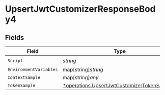 # UpsertJwtCustomizerResponseBody4


## Fields

| Field                                                                                                     | Type                                                                                                      | Required                                                                                                  | Description                                                                                               |
| --------------------------------------------------------------------------------------------------------- | --------------------------------------------------------------------------------------------------------- | --------------------------------------------------------------------------------------------------------- | --------------------------------------------------------------------------------------------------------- |
| `Script`                                                                                                  | *string*                                                                                                  | :heavy_check_mark:                                                                                        | N/A                                                                                                       |
| `EnvironmentVariables`                                                                                    | map[string]*string*                                                                                       | :heavy_minus_sign:                                                                                        | N/A                                                                                                       |
| `ContextSample`                                                                                           | map[string]*any*                                                                                          | :heavy_minus_sign:                                                                                        | arbitrary                                                                                                 |
| `TokenSample`                                                                                             | [*operations.UpsertJwtCustomizerTokenSample4](../../models/operations/upsertjwtcustomizertokensample4.md) | :heavy_minus_sign:                                                                                        | N/A                                                                                                       |